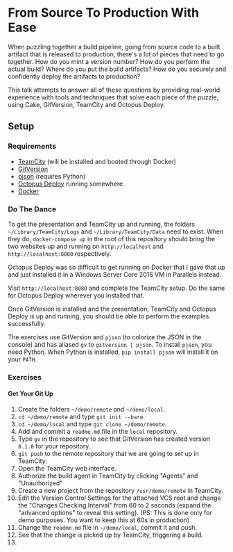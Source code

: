 # From Source To Production With Ease

When puzzling together a build pipeline, going from source code to a built
artifact that is released to production, there's a lot of pieces that need
to go together. How do you mint a version number? How do you perform the
actual build? Where do you put the build artifacts? How do you securely
and confidently deploy the artifacts to production?

This talk attempts to answer all of these questions by providing real-world
experience with tools and techniques that solve each piece of the puzzle,
using Cake, GitVersion, TeamCity and Octopus Deploy.

## Setup

### Requirements

- [TeamCity](https://www.jetbrains.com/teamcity/) (will be installed and
  booted through Docker)
- [GitVersion](https://github.com/GitTools/GitVersion)
- [pjson](https://github.com/igorgue/pjson) (requires Python)
- [Octopus Deploy](https://octopus.com/) running somewhere.
- [Docker](https://www.docker.com/)

### Do The Dance

To get the presentation and TeamCity up and running, the folders
`~/Library/TeamCity/Logs` and `~/Library/TeamCity/Data` need to exist. When
they do, `docker-compose up` in the root of this repository should bring the
two websites up and running on `http://localhost` and `http://localhost:8080`
respectively.

Octopus Deploy was so difficult to get running on Docker that I gave that up
and just installed it in a Windows Server Core 2016 VM in Parallels instead.

Visit `http://localhost:8080` and complete the TeamCity setup. Do the same for
Octopus Deploy wherever you installed that.

Once GitVersion is installed and the presentation, TeamCity and Octopus Deploy
is up and running, you should be able to perform the examples successfully.

The exercises use GitVersion and `pjson` (to colorize the JSON in the console)
and has aliased `gv` to `gitversion | pjson`. To install `pjson`, you need
Python. When Python is installed, `pip install pjson` will install it on your
`PATH`.

### Exercises

#### Get Your Git Up

1.  Create the folders `~/demo/remote` and `~/demo/local`.
2.  `cd ~/demo/remote` and type `git init --bare`.
3.  `cd ~/demo/local` and type `git clone ~/demo/remote`.
4.  Add and commit a `readme.md` file in the `local` repository.
3.  Type `gv` in the repository to see that GitVersion has created version
    `0.1.0` for your repository.
5.  `git push` to the remote repository that we are going to set up in TeamCity.
6.  Open the TeamCity web interface.
7.  Authorize the build agent in TeamCity by clicking "Agents" and
    "Unauthorized"
8.  Create a new project from the repository `/usr/demo/remote` in TeamCity.
9.  Edit the Version Control Settings for the attached VCS root and change
    the "Changes Checking Interval" from 60 to 2 seconds (expand the
    "advanced options" to reveal this setting).
    (PS: This is done only for demo purposes. You want to keep this at 60s in
    production)
9.  Change the `readme.md` file in `~/demo/local`, commit it and push.
10. See that the change is picked up by TeamCity, triggering a build.
11. 